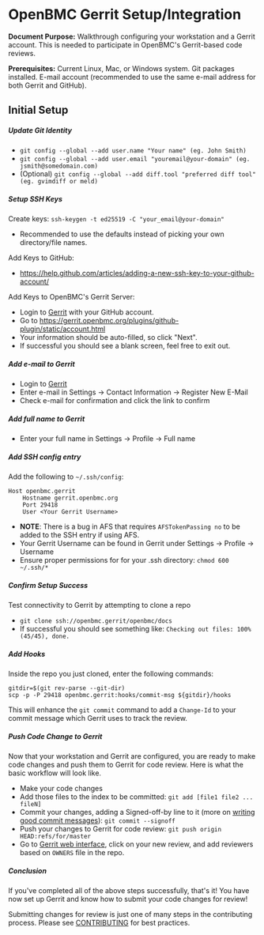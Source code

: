 # OpenBMC Gerrit Setup/Integration

**Document Purpose:** Walkthrough configuring your workstation and a Gerrit
account. This is needed to participate in OpenBMC's Gerrit-based code reviews.

**Prerequisites:** Current Linux, Mac, or Windows system. Git packages
installed. E-mail account (recommended to use the same e-mail address for both
Gerrit and GitHub).

## Initial Setup

##### Update Git Identity

- `git config --global --add user.name "Your name" (eg. John Smith)`
- `git config --global --add user.email "youremail@your-domain" (eg. jsmith@somedomain.com)`
- (Optional)
  `git config --global --add diff.tool "preferred diff tool" (eg. gvimdiff or meld)`

##### Setup SSH Keys

Create keys: `ssh-keygen -t ed25519 -C "your_email@your-domain"`

- Recommended to use the defaults instead of picking your own directory/file
  names.

Add Keys to GitHub:

- <https://help.github.com/articles/adding-a-new-ssh-key-to-your-github-account/>

Add Keys to OpenBMC's Gerrit Server:

- Login to [Gerrit](https://gerrit.openbmc.org/) with your GitHub account.
- Go to <https://gerrit.openbmc.org/plugins/github-plugin/static/account.html>
- Your information should be auto-filled, so click "Next".
- If successful you should see a blank screen, feel free to exit out.

##### Add e-mail to Gerrit

- Login to [Gerrit](https://gerrit.openbmc.org/)
- Enter e-mail in Settings -> Contact Information -> Register New E-Mail
- Check e-mail for confirmation and click the link to confirm

##### Add full name to Gerrit

- Enter your full name in Settings -> Profile -> Full name

##### Add SSH config entry

Add the following to `~/.ssh/config`:

```
Host openbmc.gerrit
    Hostname gerrit.openbmc.org
    Port 29418
    User <Your Gerrit Username>
```

- **NOTE**: There is a bug in AFS that requires `AFSTokenPassing no` to be added
  to the SSH entry if using AFS.
- Your Gerrit Username can be found in Gerrit under Settings -> Profile ->
  Username
- Ensure proper permissions for for your .ssh directory: `chmod 600 ~/.ssh/*`

##### Confirm Setup Success

Test connectivity to Gerrit by attempting to clone a repo

- `git clone ssh://openbmc.gerrit/openbmc/docs`
- If successful you should see something like:
  `Checking out files: 100% (45/45), done.`

##### Add Hooks

Inside the repo you just cloned, enter the following commands:

```
gitdir=$(git rev-parse --git-dir)
scp -p -P 29418 openbmc.gerrit:hooks/commit-msg ${gitdir}/hooks
```

This will enhance the `git commit` command to add a `Change-Id` to your commit
message which Gerrit uses to track the review.

##### Push Code Change to Gerrit

Now that your workstation and Gerrit are configured, you are ready to make code
changes and push them to Gerrit for code review. Here is what the basic workflow
will look like.

- Make your code changes
- Add those files to the index to be committed:
  `git add [file1 file2 ... fileN]`
- Commit your changes, adding a Signed-off-by line to it (more on
  [writing good commit messages](https://github.com/openbmc/docs/blob/master/CONTRIBUTING.md#submitting-changes)):
  `git commit --signoff`
- Push your changes to Gerrit for code review:
  `git push origin HEAD:refs/for/master`
- Go to [Gerrit web interface](https://gerrit.openbmc.org/), click on your new
  review, and add reviewers based on `OWNERS` file in the repo.

##### Conclusion

If you've completed all of the above steps successfully, that's it! You have now
set up Gerrit and know how to submit your code changes for review!

Submitting changes for review is just one of many steps in the contributing
process. Please see
[CONTRIBUTING](https://github.com/openbmc/docs/blob/master/CONTRIBUTING.md) for
best practices.
